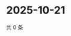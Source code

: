 # 2025-10-21

共 0 条

<!-- BEGIN ZHIHUVIDEO -->
<!-- 最后更新时间 Tue Oct 21 2025 15:13:20 GMT+0800 (China Standard Time) -->

<!-- END ZHIHUVIDEO -->
